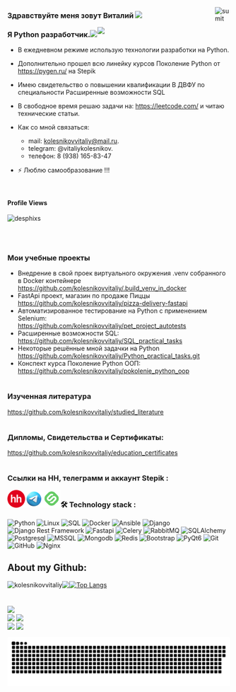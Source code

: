 [<img align="right" alt="sumit" width="34px" src="https://img.icons8.com/bubbles/50/000000/like.png"/>](https://kolesnikovvitaliy.github.io)



### Здравствуйте меня зовут Виталий  <img src="https://media.giphy.com/media/hvRJCLFzcasrR4ia7z/giphy.gif" width="40">

<img align="right" src="https://media.giphy.com/media/dWesBcTLavkZuG35MI/giphy.gif" width="300"/>

### Я Python разработчик.<img src="https://media.giphy.com/media/WUlplcMpOCEmTGBtBW/giphy.gif" width="30">

- В ежедневном режиме использую технологии разработки на Python.
- Дополнительно прошел всю линейку курсов Поколение Python от https://pygen.ru/ на Stepik 
- Имею свидетельство о повышении квалификации В ДВФУ по специальности Расширенные возможности SQL
- В свободное время решаю задачи на: https://leetcode.com/ и читаю технические статьи.
 
- Как со мной связаться: 
    * mail: kolesnikovvitaliy@mail.ru.
    * telegram: @vitaliykolesnikov.
    * телефон: 8 (938) 165-83-47
    
- ⚡ Люблю самообразование !!!
<br>
<h4>Profile Views</h4>
 <p align="left"> <img src="https://profile-counter.glitch.me/kolesnikovvitaliy/count.svg" alt="desphixs" /> </p>
 </br>

#

### Мои учебные проекты
* Внедрение в свой проек виртуального окружения .venv собранного в Docker контейнере\
  https://github.com/kolesnikovvitaliy/.build_venv_in_docker
* FastApi проект, магазин по продаже Пиццы\
  https://github.com/kolesnikovvitaliy/pizza-delivery-fastapi
* Автоматизированное тестирование на Python с применением Selenium:\
  https://github.com/kolesnikovvitaliy/pet_project_autotests
* Расширенные возможности SQL:\
  https://github.com/kolesnikovvitaliy/SQL_practical_tasks
* Некоторые решённые мной задачки на Python\
  https://github.com/kolesnikovvitaliy/Python_practical_tasks.git
* Конспект курса Поколение Python ООП:\
  https://github.com/kolesnikovvitaliy/pokolenie_python_oop

#
### Изученная литература
https://github.com/kolesnikovvitaliy/studied_literature

#
### Дипломы, Свидетельства и Сертификаты:
https://github.com/kolesnikovvitaliy/education_certificates
#

### Ссылки на HH, телеграмм и аккаунт Stepik :
[<img align="left" alt="sumit" width="40px" src="https://github.com/kolesnikovvitaliy/kolesnikovvitaliy/blob/main/images/min-hh-red.png"/>](https://taganrog.hh.ru/resume/13eae788ff0bee7f2f0039ed1f6d7145434a69)
[<img align="left" alt="sumit" width="40px" src="https://github.com/kolesnikovvitaliy/kolesnikovvitaliy/blob/main/images/icons8-телеграм-94.png"/>](https://t.me/vitaliykolesnikov)
[<img align="left" alt="sumit" width="40px" src="https://github.com/kolesnikovvitaliy/kolesnikovvitaliy/blob/main/images/stepik.png"/>](https://stepik.org/users/173407867)

#
###
### :hammer_and_wrench: Technology stack :


![Python](https://img.shields.io/badge/-Python-black?style=flat-square&logo=Python)
![Linux](https://img.shields.io/badge/Linux-black?style=flat-square&logo=linux)
![SQL](https://img.shields.io/badge/SQL-black?style=flat-square&logo=SQL)
![Docker](https://img.shields.io/badge/-Docker-46a2f1?style=flat-square&logo=docker&logoColor=white)
![Ansible](https://img.shields.io/badge/-Ansible-ffce5a?style=flat-square&logo=Ansible)
![Django](https://img.shields.io/badge/-Django-0aad48?style=flat-square&logo=Django)
![Django Rest Framework](https://img.shields.io/badge/DRF-red?style=flat-square&logo=Django)
![Fastapi](https://img.shields.io/badge/-Fastapi-0aad48?style=flat-square&logo=Fastapi)
![Celery](https://img.shields.io/badge/-Celery-%2300C7B7?style=flat-square&logo=Celery)
![RabbitMQ](https://img.shields.io/badge/-RabbitMQ-%2300C7B7?style=flat-square&logo=RabbitMQ)
![SQLAlchemy](https://img.shields.io/badge/-SQLAlchemy-%232c3e50?style=flat-square&logo=SQLAlchemy)
![Postgresql](https://img.shields.io/badge/-Postgresql-%232c3e50?style=flat-square&logo=Postgresql)
![MSSQL](https://img.shields.io/badge/-MSSQL-%232c3e50?style=flat-square&logo=MSSQL)
![Mongodb](https://img.shields.io/badge/-Mongodb-%232c3e50?style=flat-square&logo=Mongodb)
![Redis](https://img.shields.io/badge/-Redis-%232c3e50?style=flat-square&logo=Redis)
![Bootstrap](https://img.shields.io/badge/-Bootstrap-573D7C?style=flat-square&logo=Bootstrap&logoColor=whiter)
![PyQt6](https://img.shields.io/badge/-PyQt6-573D7C?style=flat-square&logo=PyQt6&logoColor=whiter)
![Git](https://img.shields.io/badge/-Git-black?style=flat-square&logo=git)
![GitHub](https://img.shields.io/badge/-GitHub-181717?style=flat-square&logo=github)
![Nginx](https://img.shields.io/badge/-Nginx-029339?style=flat-square&logo=Nginx)



## About my Github:

<p align="left"><img align="left" src="https://github-readme-stats.vercel.app/api?username=kolesnikovvitaliy&show_icons=true&locale=en" alt="kolesnikovvitaliy" /></p>
<p align="left" top="4"><img align="left" src='https://streak-stats.demolab.com/?user=kolesnikovvitaliy'></p>
 
[![Top Langs](https://github-readme-stats.vercel.app/api/top-langs/?username=kolesnikovvitaliy&hide=java,html,css&theme=radical)](https://github.com/anuraghazra/github-readme-stats)

#

![](https://github-profile-summary-cards.vercel.app/api/cards/profile-details?username=kolesnikovvitaliy&theme=nord_bright) <br>
![](https://github-profile-summary-cards.vercel.app/api/cards/repos-per-language?username=kolesnikovvitaliy&theme=nord_bright) 
![](https://github-profile-summary-cards.vercel.app/api/cards/most-commit-language?username=kolesnikovvitaliy&theme=nord_bright) <br>
![](https://github-profile-summary-cards.vercel.app/api/cards/stats?username=kolesnikovvitaliy&theme=nord_bright) 
![](https://github-profile-summary-cards.vercel.app/api/cards/productive-time?username=kolesnikovvitaliy&theme=nord_bright)




![Snake Status](./images/github-kolesnikovvitaliy-snake.svg)


